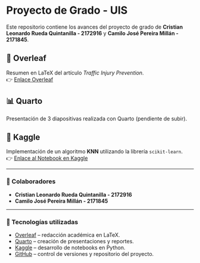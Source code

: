 # Proyecto de Grado - UIS

Este repositorio contiene los avances del proyecto de grado de **Cristian Leonardo Rueda Quintanilla - 2172916** y **Camilo José Pereira Millán - 2171845**.

## 📑 Overleaf
Resumen en LaTeX del artículo *Traffic Injury Prevention*.  
👉 [Enlace Overleaf](https://www.overleaf.com/4171976653vxcxwdvqdcmk#b263b9)

## 📊 Quarto
Presentación de 3 diapositivas realizada con Quarto (pendiente de subir).

## 🤖 Kaggle
Implementación de un algoritmo **KNN** utilizando la librería `scikit-learn`.  
👉 [Enlace al Notebook en Kaggle](PENDIENTE)

---

### 🔗 Colaboradores
- **Cristian Leonardo Rueda Quintanilla - 2172916**  
- **Camilo José Pereira Millán - 2171845**

---

### 🔧 Tecnologías utilizadas
- [Overleaf](https://www.overleaf.com/) – redacción académica en LaTeX.  
- [Quarto](https://quarto.org/) – creación de presentaciones y reportes.  
- [Kaggle](https://www.kaggle.com/) – desarrollo de notebooks en Python.  
- [GitHub](https://github.com/) – control de versiones y repositorio del proyecto.
